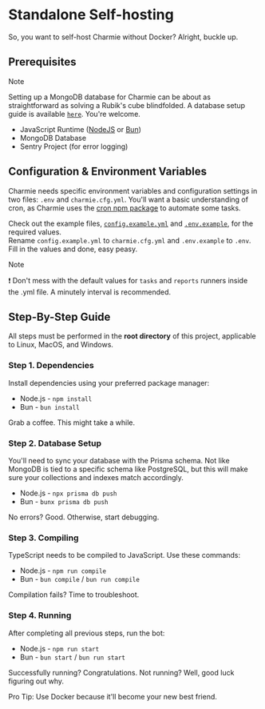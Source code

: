 # Standalone Self-hosting

So, you want to self-host Charmie without Docker? Alright, buckle up.

## Prerequisites

> [!NOTE]
> Setting up a MongoDB database for Charmie can be about as straightforward as solving a Rubik's cube blindfolded. A database setup guide is available [`here`](/documentation/Database.md). You're welcome.

- JavaScript Runtime ([NodeJS](https://nodejs.org/) or [Bun](https://bun.sh/))
- MongoDB Database
- Sentry Project (for error logging)

## Configuration & Environment Variables

Charmie needs specific environment variables and configuration settings in two files: `.env` and `charmie.cfg.yml`. You'll want a basic understanding of cron, as Charmie uses the [cron npm package](https://www.npmjs.com/package/cron) to automate some tasks.

Check out the example files, [`config.example.yml`](/config.example.yml) and [`.env.example`](/.env.example), for the required values.  
Rename `config.example.yml` to `charmie.cfg.yml` and `.env.example` to `.env`. Fill in the values and done, easy peasy.

> [!NOTE]
> ❗ Don't mess with the default values for `tasks` and `reports` runners inside the .yml file. A minutely interval is recommended.

## Step-By-Step Guide

All steps must be performed in the **root directory** of this project, applicable to Linux, MacOS, and Windows.

### Step 1. Dependencies

Install dependencies using your preferred package manager:

- Node.js - `npm install`
- Bun - `bun install`

Grab a coffee. This might take a while.

### Step 2. Database Setup

You'll need to sync your database with the Prisma schema. Not like MongoDB is tied to a specific schema like PostgreSQL, but this will make sure your collections and indexes match accordingly.

- Node.js - `npx prisma db push`
- Bun - `bunx prisma db push`

No errors? Good. Otherwise, start debugging.

### Step 3. Compiling

TypeScript needs to be compiled to JavaScript. Use these commands:

- Node.js - `npm run compile`
- Bun - `bun compile` / `bun run compile`

Compilation fails? Time to troubleshoot.

### Step 4. Running

After completing all previous steps, run the bot:

- Node.js - `npm run start`
- Bun - `bun start` / `bun run start`

Successfully running? Congratulations. Not running? Well, good luck figuring out why.

Pro Tip: Use Docker because it'll become your new best friend.
